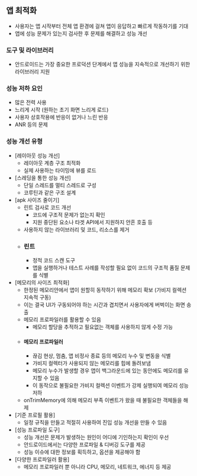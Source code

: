 

## 앱 최적화 

- 사용자는 앱 시작부터 전체 앱 환경에 걸쳐 앱이 응답하고 빠르게 작동하기를 기대
- 앱에 성능 문제가 있는지 검사한 후 문제를 해결하고 성능 개선

### 도구 및 라이브러리
- 안드로이드는 가장 중요한 프로덕션 단계에서 앱 성능을 지속적으로 개선하기 위한 라이브러리 지원

### 성능 저하 요인 
- 많은 전력 사용
- 느리게 시작 (원하는 초기 화면 느리게 로드)
- 사용자 상호작용에 반응이 없거나 느린 반응
- ANR 등의 문제 

### 성능 개선 유형

- [레이아웃 성능 개선]
  - 레이아웃 계층 구조 최적화 
  - 실제 사용하는 타이밍에 뷰를 로드
- [스레딩을 통한 성능 개선]
  - 단일 스레드를 멀티 스레드로 구성
  - 코루틴과 같은 구조 설계
- [apk 사이즈 줄이기]
  - 린트 검사로 코드 개선
    - 코드에 구조적 문제가 없는지 확인
    - 지원 중단된 요소나 타겟 API에서 지원하지 안흔 호출 등
  - 사용하지 않는 라이브러리 및 코드, 리소스를 제거
  - ### 린트
    - 정적 코드 스캔 도구 
    - 앱을 실행하거나 테스트 사례를 작성할 필요 없이 코드의 구조적 품질 문제를 식별
- [메모리의 사이즈 최적화] 
  - 한정된 메모리안에서 앱이 원할히 동작하기 위해 메모리 확보 (가비지 컬렉션 지속적 구동)
  - 이는 결국 UI가 구동되어야 하는 시간과 겹치면서 사용자에게 버벅이는 화면 송출
  - 메모리 프로파일러를 활용할 수 있음
    - 메모리 할당을 추적하고 필요없는 객체를 사용하지 않게 수정 가능
  - #### 메모리 프로파일러
    - 끊김 현상, 멈춤, 앱 비정사 종료 등의 메모리 누수 및 변동을 식별 
    - 가비지 컬렉터가 사용되지 않는 메모리를 힙에 돌려보냄
    - 메모리 누수가 발생할 경우 앱이 백그라운드에 있는 동안에도 메모리를 유지할 수 있음
    - 이 동작으로 불필요한 가비지 컬렉션 이벤트가 강제 실행되여 메모리 성능 저하
  - onTrimMemory에 의해 메모리 부족 이벤트가 왔을 때 불필요한 객체들을 해제
- [기준 프로필 활용]
  - 일정 규칙을 만들고 적절히 사용하여 진입 성능 개선을 만들 수 있음
- [성능 프로파일 도구]
  - 성능 개선은 문제가 발생하는 원인이 어디에 기인하는지 확인이 우선
  - 안드로이드에서는 다양한 프로파일 & 디버깅 도구를 제공
  - 성능 이슈에 대한 정보를 획득하고, 옵션을 제공해야 함
- [다양한 프로파일러 활용]
  - 메모리 프로파일러 뿐 아니라 CPU, 메모리, 네트워크, 에너지 등 제공 
